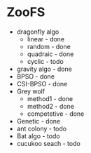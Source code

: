 # ZooFS
* dragonfly algo 
  * linear       - done
  * random       - done
  * quadraic     - done
  * cyclic       - todo
* gravity algo   - done
* BPSO           - done 
* CSI-BPSO       - done
* Grey wolf    
  * method1      - done
  * method2      - done
  * competetive  - done
* Genetic        - done
* ant colony     - todo
* Bat algo       - todo
* cucukoo seach  - todo
